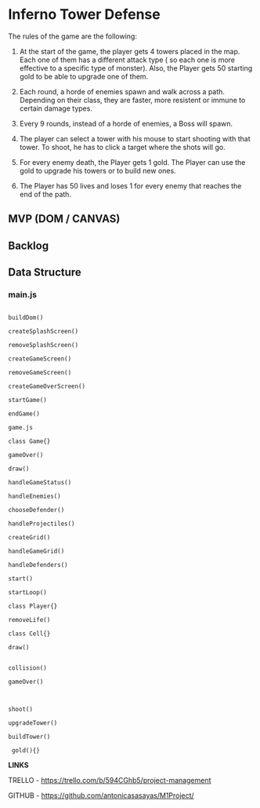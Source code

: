 <h1>Inferno Tower Defense</h1>

The rules of the game are the following:

1. At the start of the game, the player gets 4 towers placed in the map.
Each one of them has a different attack type ( so each one is more effective to a specific type of monster).
Also, the Player gets 50 starting gold to be able to upgrade one of them.

2. Each round, a horde of enemies spawn and walk across a path. Depending on their class, they are faster, more resistent or immune to certain damage types.

3. Every 9 rounds, instead of a horde of enemies, a Boss will spawn.

4. The player can select a tower with his mouse to start shooting with that tower. To shoot, he has to click a target where the shots will go.

5. For every enemy death, the Player gets 1 gold. The Player can use the gold to upgrade his towers or to build new ones.

6. The Player has 50 lives and loses 1 for every enemy that reaches the end of the path.

<h2>MVP (DOM / CANVAS)</h2>



<h2> Backlog </h2>



<h2> Data Structure </h2>


<h3>main.js</h3>

```

buildDom()

createSplashScreen()

removeSplashScreen()

createGameScreen()

removeGameScreen()

createGameOverScreen()

startGame()

endGame()

game.js

class Game{}

gameOver()

draw()

handleGameStatus()

handleEnemies()

chooseDefender()

handleProjectiles()

createGrid()

handleGameGrid()

handleDefenders()

start()

startLoop()

class Player{}

removeLife()

class Cell{}

draw()


collision()

gameOver()



shoot()

upgradeTower()

buildTower()

 gold(){}

 ```

<b>LINKS</b>

TRELLO - https://trello.com/b/594CGhb5/project-management

GITHUB - https://github.com/antonicasasayas/M1Project/